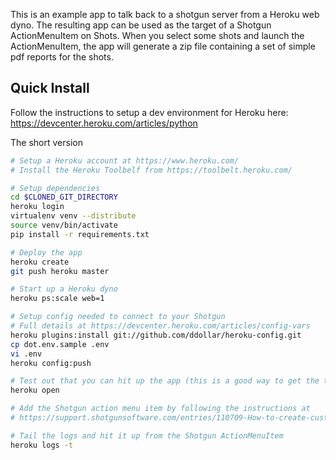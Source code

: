 This is an example app to talk back to a shotgun server from a Heroku web dyno.
The resulting app can be used as the target of a Shotgun ActionMenuItem on Shots.
When you select some shots and launch the ActionMenuItem, the app will generate
a zip file containing a set of simple pdf reports for the shots.

Quick Install
-------------
Follow the instructions to setup a dev environment for Heroku here:
https://devcenter.heroku.com/articles/python

The short version
```bash
# Setup a Heroku account at https://www.heroku.com/
# Install the Heroku Toolbelf from https://toolbelt.heroku.com/

# Setup dependencies
cd $CLONED_GIT_DIRECTORY
heroku login
virtualenv venv --distribute
source venv/bin/activate
pip install -r requirements.txt

# Deploy the app
heroku create
git push heroku master

# Start up a Heroku dyno
heroku ps:scale web=1

# Setup config needed to connect to your Shotgun
# Full details at https://devcenter.heroku.com/articles/config-vars
heroku plugins:install git://github.com/ddollar/heroku-config.git
cp dot.env.sample .env
vi .env
heroku config:push

# Test out that you can hit up the app (this is a good way to get the target url)
heroku open

# Add the Shotgun action menu item by following the instructions at
# https://support.shotgunsoftware.com/entries/110709-How-to-create-custom-menu-items-for-integration-with-other-pipeline-tools

# Tail the logs and hit it up from the Shotgun ActionMenuItem
heroku logs -t
```

